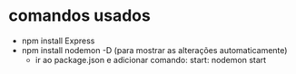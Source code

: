 # comandos usados

- npm install Express
- npm install nodemon -D (para mostrar as alterações automaticamente)
    - ir ao package.json e adicionar comando: start: nodemon start
